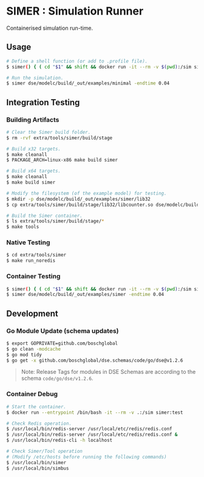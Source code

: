 <!--
Copyright 2024 Robert Bosch GmbH

SPDX-License-Identifier: Apache-2.0
-->

# SIMER : Simulation Runner

Containerised simulation run-time.


## Usage

```bash
# Define a shell function (or add to .profile file).
$ simer() { ( cd "$1" && shift && docker run -it --rm -v $(pwd):/sim simer:test "$@"; ) }

# Run the simulation.
$ simer dse/modelc/build/_out/examples/minimal -endtime 0.04
```

## Integration Testing

### Building Artifacts

```bash
# Clear the Simer build folder.
$ rm -rvf extra/tools/simer/build/stage

# Build x32 targets.
$ make cleanall
$ PACKAGE_ARCH=linux-x86 make build simer

# Build x64 targets.
$ make cleanall
$ make build simer

# Modify the filesystem (of the example model) for testing.
$ mkdir -p dse/modelc/build/_out/examples/simer/lib32
$ cp extra/tools/simer/build/stage/lib32/libcounter.so dse/modelc/build/_out/examples/simer/lib32/libcounter.so

# Build the Simer container.
$ ls extra/tools/simer/build/stage/*
$ make tools
```


### Native Testing

```bash
$ cd extra/tools/simer
$ make run_noredis
```


### Container Testing

```bash
$ simer() { ( cd "$1" && shift && docker run -it --rm -v $(pwd):/sim simer:test "$@"; ) }
$ simer dse/modelc/build/_out/examples/simer -endtime 0.04
```


## Development

### Go Module Update (schema updates)

```bash
$ export GOPRIVATE=github.com/boschglobal
$ go clean -modcache
$ go mod tidy
$ go get -x github.com/boschglobal/dse.schemas/code/go/dse@v1.2.6
```

> Note: Release Tags for modules in DSE Schemas are according to the schema `code/go/dse/v1.2.6`.


### Container Debug

```bash
# Start the container.
$ docker run --entrypoint /bin/bash -it --rm -v .:/sim simer:test

# Check Redis operation.
$ /usr/local/bin/redis-server /usr/local/etc/redis/redis.conf
$ /usr/local/bin/redis-server /usr/local/etc/redis/redis.conf &
$ /usr/local/bin/redis-cli -h localhost

# Check Simer/Tool operation
# (Modify /etc/hosts before running the following commands)
$ /usr/local/bin/simer
$ /usr/local/bin/simbus
```

